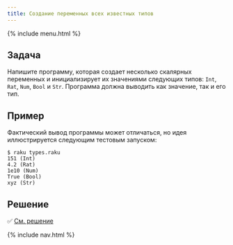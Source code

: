 ```yaml
---
title: Создание переменных всех известных типов
---
```


{% include menu.html %}

## Задача

Напишите программу, которая создает несколько скалярных переменных и инициализирует их значениями следующих типов: `Int`, `Rat`, `Num`, `Bool` и `Str`. Программа должна выводить как значение, так и его тип.

## Пример

Фактический вывод программы может отличаться, но идея иллюстрируется следующим тестовым запуском:

```console
$ raku types.raku
151 (Int)
4.2 (Rat)
1e10 (Num)
True (Bool)
xyz (Str)
```

## Решение

✅ [См. решение](solution)

{% include nav.html %}